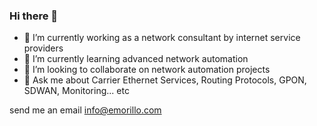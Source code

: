 ### Hi there 👋

- 🔭 I’m currently working as a network consultant by internet service providers 
- 🌱 I’m currently learning advanced network automation
- 👯 I’m looking to collaborate on network automation projects
- 💬 Ask me about Carrier Ethernet Services, Routing Protocols, GPON, SDWAN, Monitoring... etc

send me an email  info@emorillo.com

<!--
**expmorilloe/expmorilloe** is a ✨ _special_ ✨ repository because its `README.md` (this file) appears on your GitHub profile.

Here are some ideas to get you started:

- 🔭 I’m currently working on ...
- 🌱 I’m currently learning ...
- 👯 I’m looking to collaborate on ...
- 🤔 I’m looking for help with ...
- 💬 Ask me about ...
- 📫 How to reach me: ...
- 😄 Pronouns: ...
- ⚡ Fun fact: ...
-->
